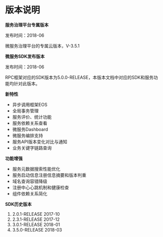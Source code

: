 # 版本说明

**服务治理平台专属版本**

发布时间：2018-06

微服务治理平台的专属云版本，V-3.5.1


**微服务SDK发布版本**

发布时间：2018-06

RPC框架对应的SDK版本为5.0.0-RELEASE，本版本文档中对应的SDK和服务功能均针对此版本。


**新特性**

- 异步调用框架EOS
- 全局事务管理
- 服务评价、统计功能
- 服务依赖关系查看
- 微服务Dashboard
- 微服务编排支持
- 服务API版本变化对比与通知
- 业务关键字链路查询


**功能增强**

- 服务元数据搜索性能优化
- 服务启动信息注册信息摘要和版本判重
- 域名查询容错降级
- 注册中心心跳机制和健康检查
- 组件依赖关系简化

**SDK历史版本**

1. 2.0.1-RELEASE 2017-10
2. 2.3.1-RELEASE 2017-12
2. 3.0.1-RELEASE 2018-01
3. 3.5.0-RELEASE 2018-03


